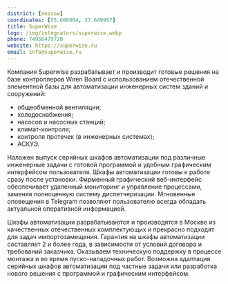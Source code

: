 ```yaml
---
district: [moscow]
coordinates: [55.606004, 37.649957]
title: SuperWise
logo: /img/integrators/superwise.webp
phone: 74956479720
website: https://superwise.ru
email: info@superwise.ru
---
```


Компания Superwise разрабатывает и производит готовые решения на базе контроллеров Wiren Board с использованием отечественной элементной базы для автоматизации инженерных систем зданий и сооружений:
* общеобменной вентиляции;
* холодоснабжения;
* насосов и насосных станций;
* климат-контроля;
* контроля протечек (в инженерных системах);
* АСКУЭ.

Налажен выпуск серийных шкафов автоматизации под различные инженерные задачи с готовой программой и удобным графическим интерфейсом пользователя. Шкафы автоматизации готовы к работе сразу после установки. Фирменный графический веб-интерфейс обеспечивает удаленный мониторинг и управление процессами, заменяя полноценную систему диспетчеризации.
Мгновенные оповещения в Telegram позволяют пользователю всегда обладать актуальной оперативной информацией.

Шкафы автоматизации разрабатываются и производятся в Москве из качественных отечественных комплектующих и прекрасно подходят для задач импортозамещения. 
Гарантия на шкафы автоматизации составляет 2 и более года, в зависимости от условий договора и требований заказчика. 
Оказываем техническую поддержку в процессе монтажа и во время пуско-наладочных работ. 
Возможна адаптация серийных шкафов автоматизации под частные задачи или разработка нового решения с программой и графическим интерфейсом.
